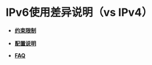 # IPv6使用差异说明（vs IPv4）<a name="ZH-CN_TOPIC_0183013283"></a>

-   **[约束限制](约束限制.md)**  

-   **[配置说明](配置说明.md)**  

-   **[FAQ](FAQ.md)**  


